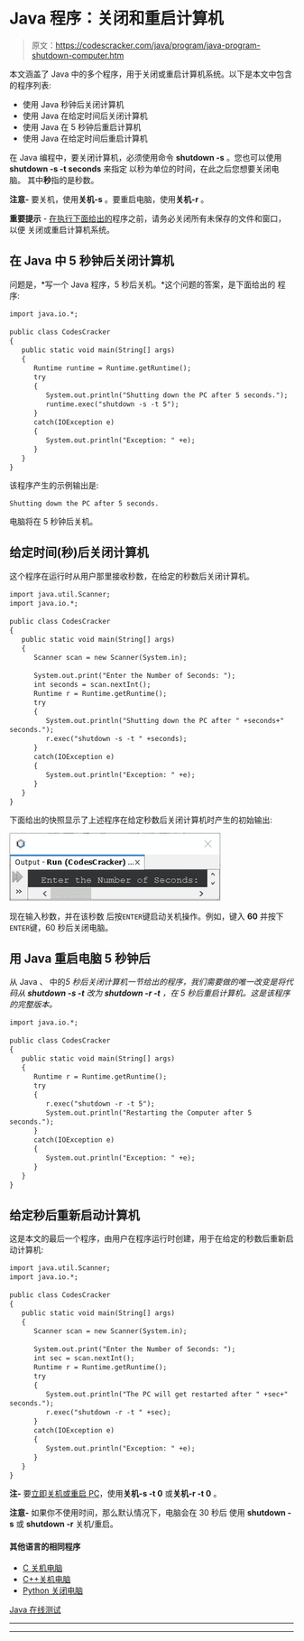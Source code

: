 # Java 程序：关闭和重启计算机

> 原文：<https://codescracker.com/java/program/java-program-shutdown-computer.htm>

本文涵盖了 Java 中的多个程序，用于关闭或重启计算机系统。以下是本文中包含的程序列表:

*   使用 Java 秒钟后关闭计算机
*   使用 Java 在给定时间后关闭计算机
*   使用 Java 在 5 秒钟后重启计算机
*   使用 Java 在给定时间后重启计算机

在 Java 编程中，要关闭计算机，必须使用命令 **shutdown -s** 。您也可以使用 **shutdown -s -t seconds** 来指定 以秒为单位的时间，在此之后您想要关闭电脑。 其中**秒**指的是秒数。

**注意-** 要关机，使用**关机-s** 。要重启电脑，使用**关机-r** 。

**重要提示** - <u>在执行下面给出的</u>程序之前，请务必关闭所有未保存的文件和窗口，以便 关闭或重启计算机系统。

## 在 Java 中 5 秒钟后关闭计算机

问题是，*写一个 Java 程序，5 秒后关机。*这个问题的答案，是下面给出的 程序:

```
import java.io.*;

public class CodesCracker
{
   public static void main(String[] args)
   {
      Runtime runtime = Runtime.getRuntime();
      try
      {
         System.out.println("Shutting down the PC after 5 seconds.");
         runtime.exec("shutdown -s -t 5");
      }
      catch(IOException e)
      {
         System.out.println("Exception: " +e);
      }
   }
}
```

该程序产生的示例输出是:

```
Shutting down the PC after 5 seconds.
```

电脑将在 5 秒钟后关机。

## 给定时间(秒)后关闭计算机

这个程序在运行时从用户那里接收秒数，在给定的秒数后关闭计算机。

```
import java.util.Scanner;
import java.io.*;

public class CodesCracker
{
   public static void main(String[] args)
   {
      Scanner scan = new Scanner(System.in);

      System.out.print("Enter the Number of Seconds: ");
      int seconds = scan.nextInt();
      Runtime r = Runtime.getRuntime();
      try
      {
         System.out.println("Shutting down the PC after " +seconds+" seconds.");
         r.exec("shutdown -s -t " +seconds);
      }
      catch(IOException e)
      {
         System.out.println("Exception: " +e);
      }
   }
}
```

下面给出的快照显示了上述程序在给定秒数后关闭计算机时产生的初始输出:

![java code shutdown PC after given time](img/232924b3e67b9b245f72cfee8af58be5.png)

现在输入秒数，并在该秒数 后按`ENTER`键启动关机操作。例如，键入 **60** 并按下`ENTER`键，60 秒后关闭电脑。

## 用 Java 重启电脑 5 秒钟后

从 Java 、 中的*5 秒后关闭计算机一节给出的程序，我们需要做的唯一改变是将代码从 **shutdown -s -t** 改为 **shutdown -r -t** ，在 5 秒后重启计算机。这是该程序的完整版本。*

```
import java.io.*;

public class CodesCracker
{
   public static void main(String[] args)
   {
      Runtime r = Runtime.getRuntime();
      try
      {
         r.exec("shutdown -r -t 5");
         System.out.println("Restarting the Computer after 5 seconds.");
      }
      catch(IOException e)
      {
         System.out.println("Exception: " +e);
      }
   }
}
```

## 给定秒后重新启动计算机

这是本文的最后一个程序，由用户在程序运行时创建，用于在给定的秒数后重新启动计算机:

```
import java.util.Scanner;
import java.io.*;

public class CodesCracker
{
   public static void main(String[] args)
   {
      Scanner scan = new Scanner(System.in);

      System.out.print("Enter the Number of Seconds: ");
      int sec = scan.nextInt();
      Runtime r = Runtime.getRuntime();
      try
      {
         System.out.println("The PC will get restarted after " +sec+" seconds.");
         r.exec("shutdown -r -t " +sec);
      }
      catch(IOException e)
      {
         System.out.println("Exception: " +e);
      }
   }
}
```

**注-** 要<u>立即关机或重启 PC</u>，使用**关机-s -t 0** 或**关机-r -t 0** 。

**注意-** 如果你不使用时间，那么默认情况下，电脑会在 30 秒后 使用 **shutdown -s** 或 **shutdown -r** 关机/重启。

#### 其他语言的相同程序

*   [C 关机电脑](/c/program/c-program-shutdown-computer.htm)
*   [C++关机电脑](/cpp/program/cpp-program-shutdown-computer.htm)
*   [Python 关闭电脑](/python/program/python-program-shutdown-restart-computer.htm)

[Java 在线测试](/exam/showtest.php?subid=1)

* * *

* * *
